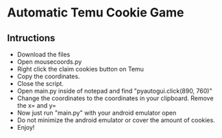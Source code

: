 # Automatic Temu Cookie Game
## Intructions
- Download the files
- Open mousecoords.py
- Right click the claim cookies button on Temu
- Copy the coordinates.
- Close the script.
- Open main.py inside of notepad and find "pyautogui.click(890, 760)"
- Change the coordinates to the coordinates in your clipboard. Remove the x= and y=
- Now just run "main.py" with your android emulator open
- Do not minimize the android emulator or cover the amount of cookies.
- Enjoy!
